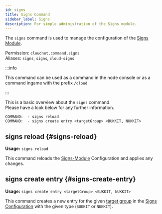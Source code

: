 ```yaml
---
id: signs
title: Signs Command
sidebar_label: Signs
description: For simple administration of the Signs module.
---
```


The `signs` command is used to manage the configuration of the [Signs Module](../modules/signs.md#configuration).

Permission: `cloudnet.command.signs`  
Aliases: `signs`, `signs`, `cloud-signs`

:::info

This command can be used as a command in the node console or as a command ingame with the prefix `/cloud`

:::

This is a basic overview about the `signs` command.  
Please have a look below for any further information.
```
COMMAND:  - signs reload
COMMAND:  - signs create entry <targetGroup> <BUKKIT, NUKKIT>
```

## signs reload {#signs-reload}
**Usage:** `signs reload`

This command reloads the [Signs-Module](../modules/signs.md) Configuration and applies any changes.

## signs create entry {#signs-create-entry}
**Usage:** `signs create entry <targetGroup> <BUKKIT, NUKKIT>`

This command creates a new entry for the given [target group](../components/groups.md) in the
[Signs Configuration](../modules/signs.md) with the given type (`BUKKIT` or `NUKKIT`).
